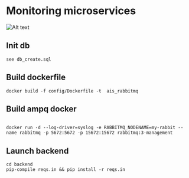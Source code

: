 # Monitoring microservices

![Alt text](/monitoring_microservices.png?raw=true "Optional Title")

## Init db

```
see db_create.sql
```


## Build dockerfile
```
docker build -f config/Dockerfile -t  ais_rabbitmq
```


## Build ampq docker
```

docker run -d --log-driver=syslog -e RABBITMQ_NODENAME=my-rabbit --name rabbitmq -p 5672:5672 -p 15672:15672 rabbitmq:3-management
```

## Launch backend
```
cd backend
pip-compile reqs.in && pip install -r reqs.in
```

